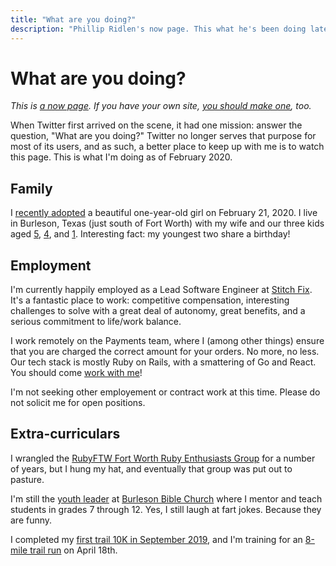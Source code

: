 ```yaml
---
title: "What are you doing?"
description: "Phillip Ridlen's now page. This what he's been doing lately, regardless of how updated his blog posts are."
---
```


# What are you doing?

_This is [a now page][now]. If you have your own site, [you should make
one][now], too._

When Twitter first arrived on the scene, it had one mission: answer the
question, "What are you doing?" Twitter no longer serves that purpose for most
of its users, and as such, a better place to keep up with me is to watch this page.
This is what I'm doing as of February 2020.

[now]: https://nownownow.com/about

## Family

I [recently adopted][legacy] a beautiful one-year-old girl on February 21, 2020.
I live in Burleson, Texas (just south of Fort Worth) with my wife and our
three kids aged [5][bennett], [4][hudson], and [1][legacy]. Interesting fact:
my youngest two share a birthday!

[bennett]: http://bennettalexander.co
[hudson]:  http://hudsonkruse.co
[legacy]:  http://legacyrose.co

## Employment

I'm currently happily employed as  a Lead Software Engineer at [Stitch
Fix][stitchfix].  It's a fantastic place to work: competitive compensation,
interesting challenges to solve with a great deal of autonomy, great benefits,
and a serious commitment to life/work balance.

I work remotely on the Payments team, where I (among other things) ensure that
you are charged the correct amount for your orders. No more, no less. Our tech
stack is mostly Ruby on Rails, with a smattering of Go and React. You should
come [work with me][careers]!

I'm not seeking other employement or contract work at this time. Please do not
solicit me for open positions.

[stitchfix]: https://www.stitchfix.com/
[careers]:   https://www.stitchfix.com/careers

## Extra-curriculars

I wrangled the [RubyFTW Fort Worth Ruby Enthusiasts Group][fwrb] for a number of
years, but I hung my hat, and eventually that group was put out to pasture.

I'm still the [youth leader][youth] at [Burleson Bible Church][bbc] where I
mentor and teach students in grades 7 through 12. Yes, I still laugh at fart
jokes.  Because they are funny.

I completed my [first trail 10K in September 2019][roughcreek], and I'm training
for an [8-mile trail run][coyote] on April 18th.

[fwrb]:       http://rubyftw.org/
[bbc]:        http://burlesonbiblechurch.org
[youth]:      http://youth.burlesonbiblechurch.org
[roughcreek]: http://www.roughcreektrailrun.com/
[coyote]:     http://www.trailracingovertexas.com/coyote-run
